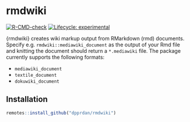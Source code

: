 
<!-- README.md is generated from README.Rmd. Please edit that file -->

# rmdwiki

<!-- badges: start -->

[![R-CMD-check](https://github.com/dpprdan/rmdwiki/workflows/R-CMD-check/badge.svg)](https://github.com/dpprdan/rmdwiki/actions/workflows/check-release.yaml)
[![Lifecycle:
experimental](https://img.shields.io/badge/lifecycle-experimental-orange.svg)](https://lifecycle.r-lib.org/articles/stages.html#experimental)
<!-- badges: end -->

{rmdwiki} creates wiki markup output from RMarkdown (rmd) documents.
Specify e.g. `rmdwiki::mediawiki_document` as the output of your Rmd
file and knitting the document should return a `*.mediawiki` file. The
package currently supports the following formats:

-   `mediawiki_document`
-   `textile_document`
-   `dokuwiki_document`

## Installation

``` r
remotes::install_github("dpprdan/rmdwiki")
```
